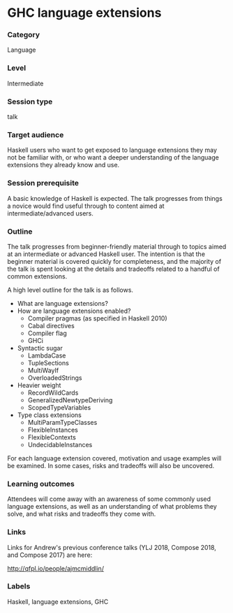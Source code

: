 # GHC language extensions

### Category

Language

### Level

Intermediate

### Session type

talk

### Target audience

Haskell users who want to get exposed to language extensions they may not be familiar with, or who want a deeper understanding of the language extensions they already know and use.

### Session prerequisite

A basic knowledge of Haskell is expected. The talk progresses from things a novice would find useful through to content aimed at intermediate/advanced users.

### Outline

The talk progresses from beginner-friendly material through to topics aimed at an intermediate or advanced Haskell user. The intention is that the beginner material is covered quickly for completeness, and the majority of the talk is spent looking at the details and tradeoffs related to a handful of common extensions.

A high level outline for the talk is as follows.

- What are language extensions?
- How are language extensions enabled?
   + Compiler pragmas (as specified in Haskell 2010)
   + Cabal directives
   + Compiler flag
   + GHCi
- Syntactic sugar
   + LambdaCase
   + TupleSections
   + MultiWayIf
   + OverloadedStrings
- Heavier weight
   + RecordWildCards
   + GeneralizedNewtypeDeriving
   + ScopedTypeVariables
- Type class extensions
   + MultiParamTypeClasses
   + FlexibleInstances
   + FlexibleContexts
   + UndecidableInstances
   
For each language extension covered, motivation and usage examples will be examined. In some cases, risks and tradeoffs will also be uncovered.

### Learning outcomes

Attendees will come away with an awareness of some commonly used language extensions, as well as an understanding of what problems they solve, and what risks and tradeoffs they come with.

### Links

Links for Andrew's previous conference talks (YLJ 2018, Compose 2018, and Compose 2017) are here:

http://qfpl.io/people/ajmcmiddlin/

### Labels

Haskell, language extensions, GHC
